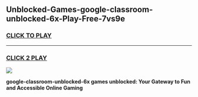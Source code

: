 
## Unblocked-Games-google-classroom-unblocked-6x-Play-Free-7vs9e
<h3>
<a href="https://premium76.site?title=google-classroom-unblocked-6x&ref=23A">CLICK TO PLAY</a></h3>
<hr>

<h3>
<a href="https://premium76.site?title=google-classroom-unblocked-6x&ref=23A">CLICK 2 PLAY</a>
  
</h3>

<a href="https://premium76.site?title=google-classroom-unblocked-6x&ref=23A"><img src="https://clearcache.store/games.png"></a>


**google-classroom-unblocked-6x games unblocked: Your Gateway to Fun and Accessible Online Gaming**
